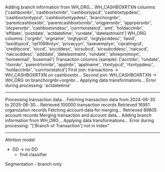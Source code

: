 Adding branch information from WH_ORG...
WH_CASHBOXRTXN columns: ['cashboxnbr', 'cashboxtxnnbr', 'cashboxtypcd', 'cashboxtypdesc', 'cashboxtxntypcd', 'cashboxtxntypdesc', 'branchorgnbr', 'parentcashboxnbr', 'parentcashboxtxnnbr', 'origpersnbr', 'apprpersnbr', 'otcpersnbr', 'cashboxtxndesc', 'currrtxnstatcd', 'amt', 'holdacctnbr', 'effdate', 'postdate', 'actdatetime', 'rundate', 'datelastmaint']
WH_ORG columns: ['orgnbr', 'orgname', 'orgtypcd', 'orgtypcddesc', 'taxid', 'taxidtypcd', 'rpt1099intyn', 'privacyyn', 'taxexemptyn', 'cipratingcd', 'creditscore', 'siccd', 'siccddesc', 'sicsubcd', 'sicsubcddesc', 'naicscd', 'naicscddesc', 'adddate', 'datelastmaint', 'rundate', 'allowpromoyn', 'homeemail', 'busemail']
Transaction columns (sample): ['acctnbr', 'rundate', 'rtxnnbr', 'parentrtxnnbr', 'applnbr', 'applname', 'rtxntypcd', 'rtxntypdesc', 'holdacctnbr', 'currrtxnstatcd']
First join: transactions -> WH_CASHBOXRTXN on cashboxnbr...
Second join: WH_CASHBOXRTXN -> WH_ORG on branchorgnbr=orgnbr...
Applying data transformations...
Error during processing: 'actdatetime'


---

Processing transaction data...
Fetching transaction data from 2024-06-30 to 2025-06-30...
Retrieved 100000 transaction records
Retrieved 16951 organization records
Fetching account data for merging...
Retrieved 89805 account records
Merging transaction and account data...
Adding branch information from WH_ORG...
Applying data transformations...
Error during processing: "['Branch of Transaction'] not in index"


---

Attrition model
- DD -> no DD
    - find classifier

Segmentation - branch only